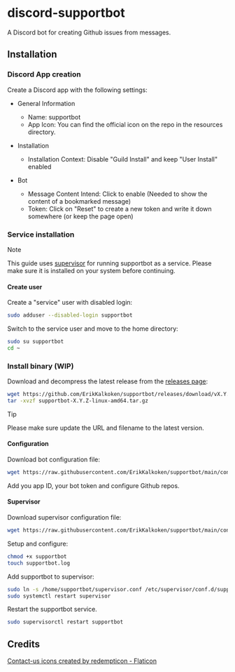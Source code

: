 # discord-supportbot

A Discord bot for creating Github issues from messages.

## Installation

### Discord App creation

Create a Discord app with the following settings:

- General Information
  - Name: supportbot
  - App Icon: You can find the official icon on the repo in the resources directory.

- Installation
  - Installation Context: Disable "Guild Install" and keep "User Install" enabled

- Bot
  - Message Content Intend: Click to enable (Needed to show the content of a bookmarked message)
  - Token: Click on "Reset" to create a new token and write it down somewhere (or keep the page open)

### Service installation

> [!NOTE]
> This guide uses [supervisor](http://supervisord.org/index.html) for running supportbot as a service. Please make sure it is installed on your system before continuing.

#### Create user

Create a "service" user with disabled login:

```sh
sudo adduser --disabled-login supportbot
```

Switch to the service user and move to the home directory:

```sh
sudo su supportbot
cd ~
```

### Install binary (WIP)

Download and decompress the latest release from the [releases page](https://github.com/ErikKalkoken/supportbot/releases):

```sh
wget https://github.com/ErikKalkoken/supportbot/releases/download/vX.Y.Z/supportbot-X.Y.Z-linux-amd64.tar.gz
tar -xvzf supportbot-X.Y.Z-linux-amd64.tar.gz
```

> [!TIP]
> Please make sure update the URL and filename to the latest version.

#### Configuration

Download bot configuration file:

```sh
wget https://raw.githubusercontent.com/ErikKalkoken/supportbot/main/config/config.yaml
```

Add you app ID, your bot token and configure Github repos.

#### Supervisor

Download supervisor configuration file:

```sh
wget https://raw.githubusercontent.com/ErikKalkoken/supportbot/main/config/supervisor.conf
```

Setup and configure:

```sh
chmod +x supportbot
touch supportbot.log
```

Add supportbot to supervisor:

```sh
sudo ln -s /home/supportbot/supervisor.conf /etc/supervisor/conf.d/supportbot.conf
sudo systemctl restart supervisor
```

Restart the supportbot service.

```sh
sudo supervisorctl restart supportbot
```

## Credits

[Contact-us icons created by redempticon - Flaticon]("https://www.flaticon.com/free-icons/contact-us")
